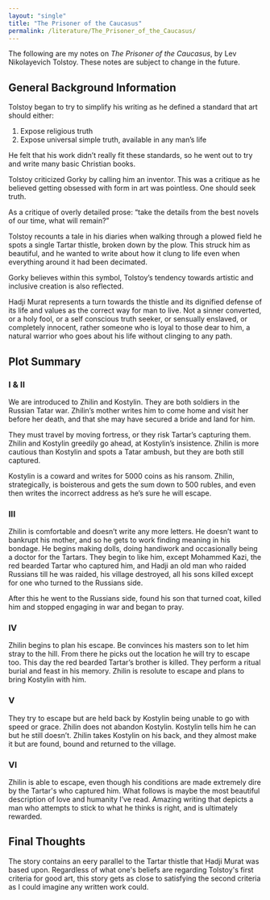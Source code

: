 ```yaml
---
layout: "single"
title: "The Prisoner of the Caucasus"
permalink: /literature/The_Prisoner_of_the_Caucasus/
---
```


The following are my notes on *The Prisoner of the Caucasus*, by Lev Nikolayevich Tolstoy. These notes are subject to change in the future. 

## General Background Information

Tolstoy began to try to simplify his writing as he defined a standard that art should either:
1. Expose religious truth
2. Expose universal simple truth, available in any man’s life 

He felt that his work didn’t really fit these standards, so he went out to try and write many basic Christian books.

Tolstoy criticized Gorky by calling him an inventor. This was a critique as he believed getting obsessed with form in art was pointless. One should seek truth.

As a critique of overly detailed prose: “take the details from the best novels of our time, what will remain?”

Tolstoy recounts a tale in his diaries when walking through a plowed field he spots a single Tartar thistle, broken down by the plow. This struck him as beautiful, and he wanted to write about how it clung to life even when everything around it had been decimated.

Gorky believes within this symbol, Tolstoy’s tendency towards artistic and inclusive creation is also reflected.

Hadji Murat represents a turn towards the thistle and its dignified defense of its life and values as the correct way for man to live. Not a sinner converted, or a holy fool, or a self conscious truth seeker, or sensually enslaved, or completely innocent, rather someone who is loyal to those dear to him, a natural warrior who goes about his life without clinging to any path.

## Plot Summary
### I & II

We are introduced to Zhilin and Kostylin. They are both soldiers in the Russian Tatar war. Zhilin’s mother writes him to come home and visit her before her death, and that she may have secured a bride and land for him.

They must travel by moving fortress, or they risk Tartar’s capturing them. Zhilin and Kostylin greedily go ahead, at Kostylin’s insistence. Zhilin is more cautious than Kostylin and spots a Tatar ambush, but they are both still captured.

Kostylin is a coward and writes for 5000 coins as his ransom. Zhilin, strategically, is boisterous and gets the sum down to 500 rubles, and even then writes the incorrect address as he’s sure he will escape.

### III

Zhilin is comfortable and doesn’t write any more letters. He doesn’t want to bankrupt his mother, and so he gets to work finding meaning in his bondage. He begins making dolls, doing handiwork and occasionally being a doctor for the Tartars. They begin to like him, except Mohammed Kazi, the red bearded Tartar who captured him, and Hadji an old man who raided Russians till he was raided, his village destroyed, all his sons killed except for one who turned to the Russians side. 

After this he went to the Russians side, found his son that turned coat, killed him and stopped engaging in war and began to pray.

### IV

Zhilin begins to plan his escape. Be convinces his masters son to let him stray to the hill. From there he picks out the location he will try to escape too. This day the red bearded Tartar’s brother is killed. They perform a ritual burial and feast in his memory. Zhilin is resolute to escape and plans to bring Kostylin with him.

### V

They try to escape but are held back by Kostylin being unable to go with speed or grace. Zhilin does not abandon Kostylin. Kostylin tells him he can but he still doesn’t. Zhilin takes Kostylin on his back, and they almost make it but are found, bound and returned to the village.

### VI

Zhilin is able to escape, even though his conditions are made extremely dire by the Tartar's who captured him. What follows is maybe the most beautiful description of love and humanity I’ve read. Amazing writing that depicts a man who attempts to stick to what he thinks is right, and is ultimately rewarded. 

## Final Thoughts

The story contains an eery parallel to the Tartar thistle that Hadji Murat was based upon. Regardless of what one's beliefs are regarding Tolstoy's first criteria for good art, this story gets as close to satisfying the second criteria as I could imagine any written work could. 